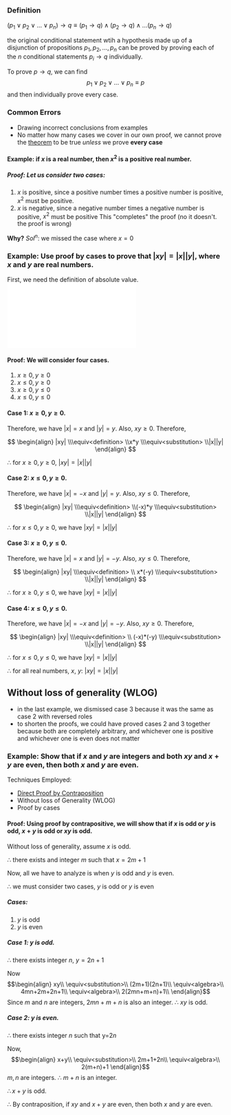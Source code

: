 ### Definition

$(p_1\vee p_2\vee\ldots\vee p_n)\to q\equiv(p_1\to q)\wedge(p_2\to q)\wedge\ldots(p_n\to q)$

the original conditional statement wtih a hypothesis made up of a disjunction of propositions $p_1, p_2,\ldots,p_n$ can be proved by proving each of the $n$ conditional statements $p_i\to q$ individually.

To prove $p\to q$, we can find $$p_1\vee p_2\vee\ldots\vee p_n\equiv p$$ and then individually prove every case.

### Common Errors

- Drawing incorrect conclusions from examples
- No matter how many cases we cover in our own proof, we cannot prove the [theorem](Theorems.md) to be true _unless_ we prove **every case**

#### Example: if $x$ is a real number, then $x^2$ is a positive real number.

##### Proof: Let us consider two cases:

1. $x$ is positive, since a positive number times a positive number is positive, $x^2$ must be positive.
2. $x$ is negative, since a negative number times a negative number is positive, $x^2$ must be positive
   This "completes" the proof (no it doesn't. the proof is wrong)

**Why?**
$Sol^n$: we missed the case where $x=0$

### Example: Use proof by cases to prove that $|xy|=|x||y|$, where $x$ and $y$ are real numbers.

First, we need the definition of absolute value.
![](Definitions.md#Absolute%20Value)

#### Proof: We will consider four cases.

1. $x≥0, y≥0$
2. $x≤0, y≥0$
3. $x≥0, y≤0$
4. $x≤0, y≤0$

#### Case 1: $x≥0, y≥0$.

Therefore, we have $|x| = x$ and $|y| = y$.
Also, $xy≥0$. Therefore,

$$
\begin{align}
|xy|
\\\equiv<definition>
\\x*y
\\\equiv<substitution>
\\|x||y|
\end{align}
$$

$\therefore$ for $x≥0, y≥0$, $|xy|=|x||y|$

#### Case 2: $x≤0, y≥0$.

Therefore, we have $|x| = -x$ and $|y| = y$.
Also, $xy≤0$. Therefore,

$$
\begin{align}
|xy|
\\\equiv<definition>
\\(-x)*y
\\\equiv<substitution>
\\|x||y|
\end{align}
$$

$\therefore$ for $x≤0, y≥0$, we have $|xy|=|x||y|$

#### Case 3: $x≥0, y≤0$.

Therefore, we have $|x| = x$ and $|y| = -y$.
Also, $xy≤0$. Therefore,

$$
\begin{align}
|xy|
\\\equiv<definition>
\\ x*(-y)
\\\equiv<substitution>
\\|x||y|
\end{align}
$$

$\therefore$ for $x≥0, y≤0$, we have $|xy|=|x||y|$

#### Case 4: $x≤0, y≤0$.

Therefore, we have $|x| = -x$ and $|y| = -y$.
Also, $xy≥0$. Therefore,

$$
\begin{align}
|xy|
\\\equiv<definition>
\\ (-x)*(-y)
\\\equiv<substitution>
\\|x||y|
\end{align}
$$

$\therefore$ for $x≤0, y≤0$, we have $|xy|=|x||y|$

$\therefore$ for all real numbers, $x$, $y$: $|xy|=|x||y|$

## Without loss of generality (WLOG)

- in the last example, we dismissed case 3 because it was the same as case 2 with reversed roles
- to shorten the proofs, we could have proved cases 2 and 3 together because both are completely arbitrary, and whichever one is positive and whichever one is even does not matter

### Example: Show that if $x$ and $y$ are integers and both $xy$ and $x+y$ are even, then both $x$ and $y$ are even.

Techniques Employed:

- [Direct Proof by Contraposition](Direct%20Proof%20by%20Contraposition.md)
- Without loss of Generality (WLOG)
- Proof by cases

#### Proof: Using proof by contrapositive, we will show that if $x$ is odd or $y$ is odd, $x+y$ is odd or $xy$ is odd.

Without loss of generality, assume $x$ is odd.

$\therefore$ there exists and integer $m$ such that $x=2m+1$

Now, all we have to analyze is when $y$ is odd and $y$ is even.

$\therefore$ we must consider two cases, $y$ is odd or $y$ is even

##### Cases:

1. $y$ is odd
2. $y$ is even

##### Case 1: $y$ is odd.

$\therefore$ there exists integer $n$, $y=2n+1$

Now $$\begin{align}
xy\\
\equiv<substitution>\\
(2m+1)(2n+1)\\
\equiv<algebra>\\
4mn+2m+2n+1\\
\equiv<algebra>\\
2(2mn+m+n)+1\\
\end{align}$$
Since $m$ and $n$ are integers, $2mn+m+n$ is also an integer.
$\therefore$ $xy$ is odd.

##### Case 2: $y$ is even.

$\therefore$ there exists integer $n$ such that y=$2n$

Now, $$\begin{align}
x+y\\
\equiv<substitution>\\
2m+1+2n\\
\equiv<algebra>\\
2(m+n)+1
\end{align}$$$m, n$ are integers. $\therefore$ $m+n$ is an integer.

$\therefore x+y$ is odd.

$\therefore$ By contraposition, if $xy$ and $x+y$ are even, then both $x$ and $y$ are even.
